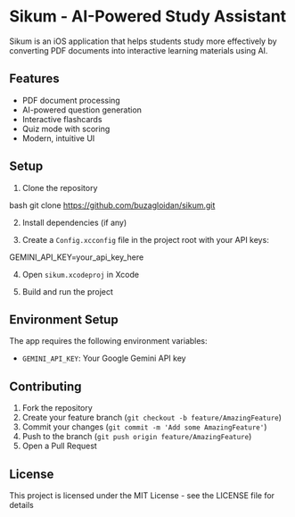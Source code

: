 # Sikum - AI-Powered Study Assistant

Sikum is an iOS application that helps students study more effectively by converting PDF documents into interactive learning materials using AI.

## Features

- PDF document processing
- AI-powered question generation
- Interactive flashcards
- Quiz mode with scoring
- Modern, intuitive UI

## Setup

1. Clone the repository 

bash
git clone https://github.com/buzagloidan/sikum.git


2. Install dependencies (if any)

3. Create a `Config.xcconfig` file in the project root with your API keys:

GEMINI_API_KEY=your_api_key_here

4. Open `sikum.xcodeproj` in Xcode

5. Build and run the project

## Environment Setup

The app requires the following environment variables:
- `GEMINI_API_KEY`: Your Google Gemini API key

## Contributing

1. Fork the repository
2. Create your feature branch (`git checkout -b feature/AmazingFeature`)
3. Commit your changes (`git commit -m 'Add some AmazingFeature'`)
4. Push to the branch (`git push origin feature/AmazingFeature`)
5. Open a Pull Request

## License

This project is licensed under the MIT License - see the LICENSE file for details